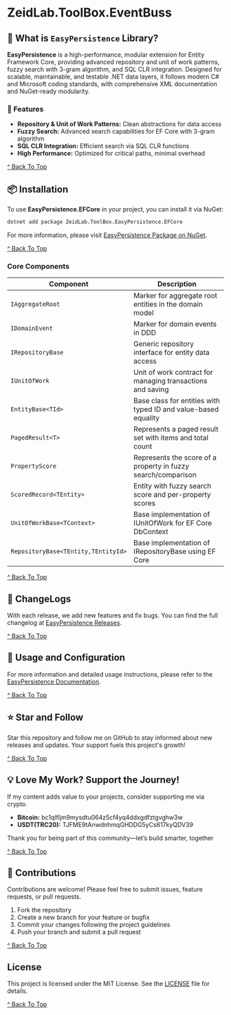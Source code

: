 # ZeidLab.ToolBox.EventBuss

## 🤔 What is `EasyPersistence` Library?

**EasyPersistence** is a high-performance, modular extension for Entity Framework Core, providing advanced repository and unit of work patterns, fuzzy search with 3-gram algorithm, and SQL CLR integration. Designed for scalable, maintainable, and testable .NET data layers, it follows modern C# and Microsoft coding standards, with comprehensive XML documentation and NuGet-ready modularity.

### 🎁 Features

- **Repository & Unit of Work Patterns:** Clean abstractions for data access
- **Fuzzy Search:** Advanced search capabilities for EF Core with 3-gram algorithm
- **SQL CLR Integration:** Efficient search via SQL CLR functions
- **High Performance:** Optimized for critical paths, minimal overhead

[^ Back To Top](#-what-is-EasyPersistence-library)

## 📦 Installation

To use **EasyPersistence.EFCore** in your project, you can install it via NuGet:

```bash
dotnet add package ZeidLab.ToolBox.EasyPersistence.EFCore
```

For more information, please visit [EasyPersistence Package on NuGet](https://www.nuget.org/packages/ZeidLab.ToolBox.EasyPersistence.EFcore).

[^ Back To Top](#-what-is-EasyPersistence-library)

### Core Components

| Component                           | Description                                                    |
|-------------------------------------|----------------------------------------------------------------|
| `IAggregateRoot`                    | Marker for aggregate root entities in the domain model         |
| `IDomainEvent`                      | Marker for domain events in DDD                                |
| `IRepositoryBase`                   | Generic repository interface for entity data access            |
| `IUnitOfWork`                       | Unit of work contract for managing transactions and saving     |
| `EntityBase<TId>`                   | Base class for entities with typed ID and value-based equality |
| `PagedResult<T>`                    | Represents a paged result set with items and total count       |
| `PropertyScore`                     | Represents the score of a property in fuzzy search/comparison  |
| `ScoredRecord<TEntity>`             | Entity with fuzzy search score and per-property scores         |
| `UnitOfWorkBase<TContext>`          | Base implementation of IUnitOfWork for EF Core DbContext       |
| `RepositoryBase<TEntity,TEntityId>` | Base implementation of IRepositoryBase using EF Core           |

[^ Back To Top](#-what-is-EasyPersistence-library)

## 📝 ChangeLogs

With each release, we add new features and fix bugs. You can find the full changelog at [EasyPersistence Releases](https://github.com/ZeidLab/EasyPersistence/releases).

[^ Back To Top](#-what-is-EasyPersistence-library)

## 📖 Usage and Configuration

For more information and detailed usage instructions, please refer to the [EasyPersistence Documentation](https://github.com/ZeidLab/EasyPersistence/wiki).

[^ Back To Top](#-what-is-EasyPersistence-library)


## ⭐️ Star and Follow

Star this repository and follow me on GitHub to stay informed about new releases and updates. Your support fuels this
project's growth!

[^ Back To Top](#-what-is-EasyPersistence-library)

## 💡 Love My Work? Support the Journey!

If my content adds value to your projects, consider supporting me via crypto.

- **Bitcoin:** bc1qlfljm9mysdtu064z5cf4yq4ddxgdfztgvghw3w
- **USDT(TRC20):** TJFME9tAnwdnhmqGHDDG5yCs617kyQDV39

Thank you for being part of this community—let’s build smarter, together

[^ Back To Top](#-what-is-EasyPersistence-library)

## 🤝 Contributions

Contributions are welcome! Please feel free to submit issues, feature requests, or pull requests.

1. Fork the repository
2. Create a new branch for your feature or bugfix
3. Commit your changes following the project guidelines
4. Push your branch and submit a pull request

[^ Back To Top](#-what-is-EasyPersistence-library)

## License

This project is licensed under the MIT License. See the [LICENSE](./LICENSE.txt) file for details.

[^ Back To Top](#-what-is-EasyPersistence-library)
